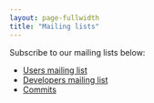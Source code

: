 ```yaml
---
layout: page-fullwidth
title: "Mailing lists"
---
```


Subscribe to our mailing lists below:

* [Users mailing list](http://groups.google.com/group/webanno-user)
* [Developers mailing list](http://groups.google.com/group/webanno-dev)
* [Commits](http://groups.google.com/group/webanno-commits)
